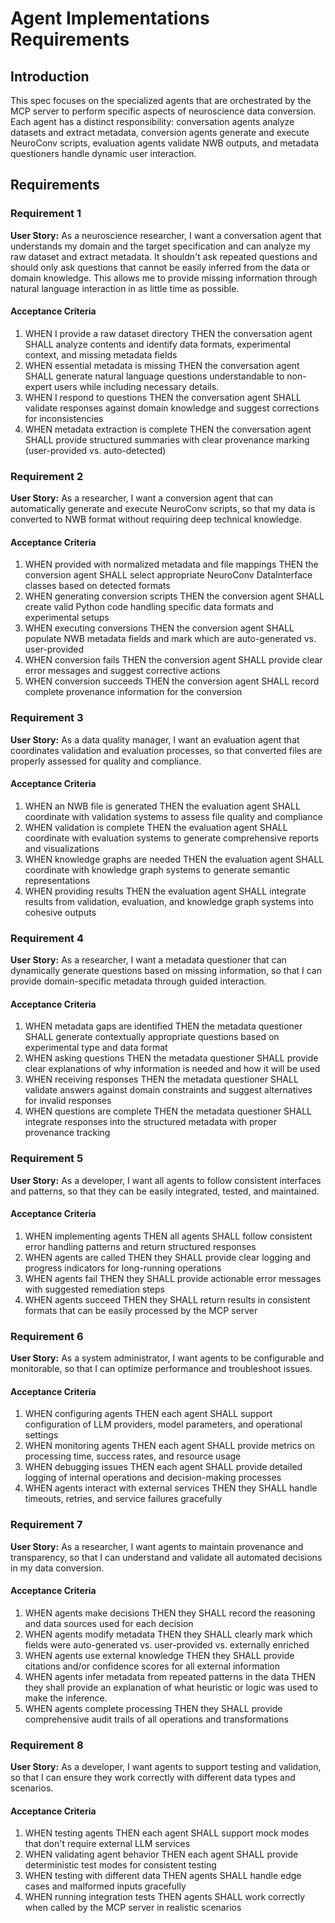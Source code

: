 # Agent Implementations Requirements

## Introduction

This spec focuses on the specialized agents that are orchestrated by the MCP server to perform specific aspects of neuroscience data conversion. Each agent has a distinct responsibility: conversation agents analyze datasets and extract metadata, conversion agents generate and execute NeuroConv scripts, evaluation agents validate NWB outputs, and metadata questioners handle dynamic user interaction.

## Requirements

### Requirement 1

**User Story:** As a neuroscience researcher, I want a conversation agent that understands my domain and the target specification and can analyze my raw dataset and extract metadata. It shouldn't ask repeated questions and should only ask questions that cannot be easily inferred from the data or domain knowledge. This allows me to provide missing information through natural language interaction in as little time as possible.

#### Acceptance Criteria

1. WHEN I provide a raw dataset directory THEN the conversation agent SHALL analyze contents and identify data formats, experimental context, and missing metadata fields
2. WHEN essential metadata is missing THEN the conversation agent SHALL generate natural language questions understandable to non-expert users while including necessary details.
3. WHEN I respond to questions THEN the conversation agent SHALL validate responses against domain knowledge and suggest corrections for inconsistencies
4. WHEN metadata extraction is complete THEN the conversation agent SHALL provide structured summaries with clear provenance marking (user-provided vs. auto-detected)

### Requirement 2

**User Story:** As a researcher, I want a conversion agent that can automatically generate and execute NeuroConv scripts, so that my data is converted to NWB format without requiring deep technical knowledge.

#### Acceptance Criteria

1. WHEN provided with normalized metadata and file mappings THEN the conversion agent SHALL select appropriate NeuroConv DataInterface classes based on detected formats
2. WHEN generating conversion scripts THEN the conversion agent SHALL create valid Python code handling specific data formats and experimental setups
3. WHEN executing conversions THEN the conversion agent SHALL populate NWB metadata fields and mark which are auto-generated vs. user-provided
4. WHEN conversion fails THEN the conversion agent SHALL provide clear error messages and suggest corrective actions
5. WHEN conversion succeeds THEN the conversion agent SHALL record complete provenance information for the conversion

### Requirement 3

**User Story:** As a data quality manager, I want an evaluation agent that coordinates validation and evaluation processes, so that converted files are properly assessed for quality and compliance.

#### Acceptance Criteria

1. WHEN an NWB file is generated THEN the evaluation agent SHALL coordinate with validation systems to assess file quality and compliance
2. WHEN validation is complete THEN the evaluation agent SHALL coordinate with evaluation systems to generate comprehensive reports and visualizations
3. WHEN knowledge graphs are needed THEN the evaluation agent SHALL coordinate with knowledge graph systems to generate semantic representations
4. WHEN providing results THEN the evaluation agent SHALL integrate results from validation, evaluation, and knowledge graph systems into cohesive outputs

### Requirement 4

**User Story:** As a researcher, I want a metadata questioner that can dynamically generate questions based on missing information, so that I can provide domain-specific metadata through guided interaction.

#### Acceptance Criteria

1. WHEN metadata gaps are identified THEN the metadata questioner SHALL generate contextually appropriate questions based on experimental type and data format
2. WHEN asking questions THEN the metadata questioner SHALL provide clear explanations of why information is needed and how it will be used
3. WHEN receiving responses THEN the metadata questioner SHALL validate answers against domain constraints and suggest alternatives for invalid responses
4. WHEN questions are complete THEN the metadata questioner SHALL integrate responses into the structured metadata with proper provenance tracking

### Requirement 5

**User Story:** As a developer, I want all agents to follow consistent interfaces and patterns, so that they can be easily integrated, tested, and maintained.

#### Acceptance Criteria

1. WHEN implementing agents THEN all agents SHALL follow consistent error handling patterns and return structured responses
2. WHEN agents are called THEN they SHALL provide clear logging and progress indicators for long-running operations
3. WHEN agents fail THEN they SHALL provide actionable error messages with suggested remediation steps
4. WHEN agents succeed THEN they SHALL return results in consistent formats that can be easily processed by the MCP server

### Requirement 6

**User Story:** As a system administrator, I want agents to be configurable and monitorable, so that I can optimize performance and troubleshoot issues.

#### Acceptance Criteria

1. WHEN configuring agents THEN each agent SHALL support configuration of LLM providers, model parameters, and operational settings
2. WHEN monitoring agents THEN each agent SHALL provide metrics on processing time, success rates, and resource usage
3. WHEN debugging issues THEN each agent SHALL provide detailed logging of internal operations and decision-making processes
4. WHEN agents interact with external services THEN they SHALL handle timeouts, retries, and service failures gracefully

### Requirement 7

**User Story:** As a researcher, I want agents to maintain provenance and transparency, so that I can understand and validate all automated decisions in my data conversion.

#### Acceptance Criteria

1. WHEN agents make decisions THEN they SHALL record the reasoning and data sources used for each decision
2. WHEN agents modify metadata THEN they SHALL clearly mark which fields were auto-generated vs. user-provided vs. externally enriched
3. WHEN agents use external knowledge THEN they SHALL provide citations and/or confidence scores for all external information
4. WHEN agents infer metadata from repeated patterns in the data THEN they shall provide an explanation of what heuristic or logic was used to make the inference.
5. WHEN agents complete processing THEN they SHALL provide comprehensive audit trails of all operations and transformations

### Requirement 8

**User Story:** As a developer, I want agents to support testing and validation, so that I can ensure they work correctly with different data types and scenarios.

#### Acceptance Criteria

1. WHEN testing agents THEN each agent SHALL support mock modes that don't require external LLM services
2. WHEN validating agent behavior THEN each agent SHALL provide deterministic test modes for consistent testing
3. WHEN testing with different data THEN agents SHALL handle edge cases and malformed inputs gracefully
4. WHEN running integration tests THEN agents SHALL work correctly when called by the MCP server in realistic scenarios